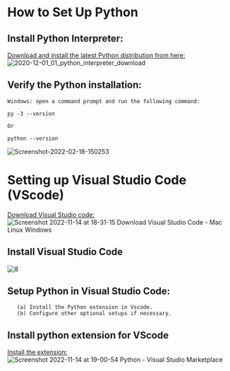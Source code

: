 # How to Set Up Python 

## Install Python Interpreter:

[Download and install the latest Python distribution from here:](https://www.python.org/downloads)
![2020-12-01_01_python_interpreter_download](https://user-images.githubusercontent.com/116889143/201658991-55b720c0-d16d-44d3-a1c2-9a5469396631.jpg)
 
 ## Verify the Python installation:
 ```
Windows: open a command prompt and run the following command:

py -3 --version

Or

python --version

``` 
![Screenshot-2022-02-18-150253](https://user-images.githubusercontent.com/116889143/201658116-e656df87-0911-4d29-8eef-c016850fb879.png)

 
 # Setting up Visual Studio Code (VScode) 
 
[Download Visual Studio code:](https://code.visualstudio.com/download)
![Screenshot 2022-11-14 at 18-31-15 Download Visual Studio Code - Mac Linux Windows](https://user-images.githubusercontent.com/116889143/201660690-ee0440d0-846f-450a-b4cd-4cfd3b61c46d.png)

## Install Visual Studio Code  
![8](https://user-images.githubusercontent.com/116889143/201666116-9685abaf-b246-4a6d-a023-3e6cc71f0871.png)

## Setup Python in Visual Studio Code:
```
   (a) Install the Python extension in Vscode.
   (b) Configure other optional setups if necessary.
 ```
 
## Install python extension for VScode 
[Install the extension:](https://marketplace.visualstudio.com/items?itemName=ms-python.python)
![Screenshot 2022-11-14 at 19-00-54 Python - Visual Studio Marketplace](https://user-images.githubusercontent.com/116889143/201666746-15fde576-099c-4768-a22c-b6cb3307509b.png)

 
